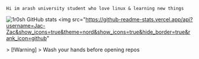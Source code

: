 ```
Hi im arash university student who love linux & learning new things
```
<p align="cneter">
  
![1r0sh GitHub stats](https://github-readme-stats.vercel.app/api?username=1r0sh&show_icons=true&theme=nord&show_icons=true&hide_border=true&rank_icon=github)
<img src="https://github-readme-stats.vercel.app/api?username=Jac-Zac&show_icons=true&theme=nord&show_icons=true&hide_border=true&rank_icon=github"
</p>
> [!Warning]
> Wash your hands before opening repos

